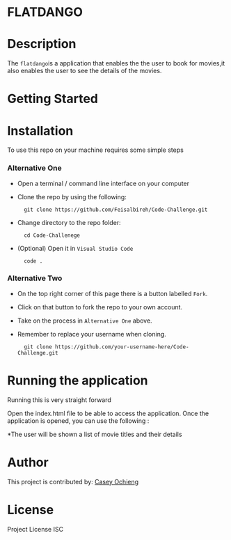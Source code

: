 # FLATDANGO

# Description

The ``flatdango``is a application that enables the the user to book for movies,it also enables the user to see the details of the movies.              

# Getting Started


# Installation

To use this repo on your machine requires some simple steps

### Alternative One
- Open a terminal / command line interface on your computer
- Clone the repo by using the following:

        git clone https://github.com/Feisalbireh/Code-Challenge.git

- Change directory to the repo folder:

        cd Code-Challenege

- (Optional) Open it in ``Visual Studio Code``

        code .

### Alternative Two

- On the top right corner of this page there is a button labelled ``Fork``.
- Click on that button to fork the repo to your own account.
- Take on the process in ``Alternative One`` above.
- Remember to replace your username when cloning.

        git clone https://github.com/your-username-here/Code-Challenge.git

# Running the application 

Running this is very straight forward

Open the index.html file to be able to access the application.
Once the application is opened, you can use the following :

*The user will be shown a list of movie titles and their details


# Author

This project is contributed by: 
[Casey Ochieng](https://github.com/caseyochieng)

# License 
Project License ISC








